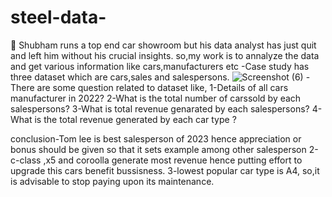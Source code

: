 # steel-data-
	Shubham runs a top end car showroom but his data analyst has just quit and left him without his crucial insights.
so,my work is to annalyze the data and get various information like cars,manufacturers etc
-Case study has three dataset which are cars,sales and salespersons.
![Screenshot (6)](https://github.com/prashant9621/steel-data-/assets/136049491/84b9fb7f-f5c3-4e12-b71c-f8de2b87d9fc)
-There are some question related to dataset like,
1-Details of all cars manufacturer in 2022?
2-What is the total number of carssold by each salespersons?
3-What is total revenue genarated by each salespersons?
4-What is the total revenue generated by each car type ?

conclusion-Tom lee is best salesperson of 2023 hence appreciation or bonus should be given so that it sets example among other salesperson
2-c-class ,x5 and coroolla generate most revenue hence putting effort to upgrade  this cars benefit bussisness.
3-lowest popular car type is A4, so,it is advisable to stop paying upon its maintenance.
